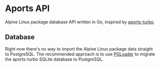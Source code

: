 Aports API
==========

Alpine Linux package database API written in Go, inspired by [aports-turbo][aports-turbo].

## Database

Right now there's no way to import the Alpine Linux package data straight to PostgreSQL. The recommended approach is to use [PGLoader][pgloader] to migrate the aports-turbo SQLite database to PostgreSQL.


[aports-turbo]: https://github.com/alpinelinux/aports-turbo
[pgloader]: https://github.com/dimitri/pgloader

